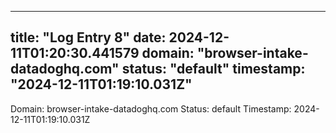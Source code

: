 
---
title: "Log Entry 8"
date: 2024-12-11T01:20:30.441579
domain: "browser-intake-datadoghq.com"
status: "default"
timestamp: "2024-12-11T01:19:10.031Z"
---

Domain: browser-intake-datadoghq.com
Status: default
Timestamp: 2024-12-11T01:19:10.031Z
